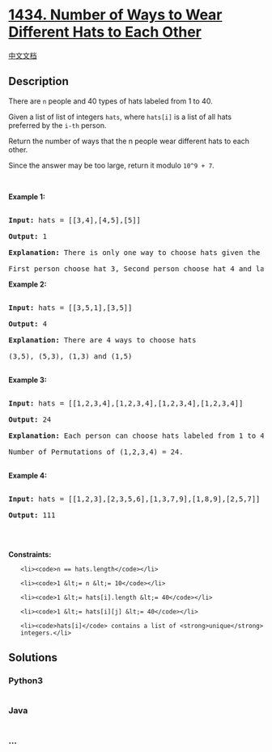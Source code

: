 # [1434. Number of Ways to Wear Different Hats to Each Other](https://leetcode.com/problems/number-of-ways-to-wear-different-hats-to-each-other)

[中文文档](/solution/1400-1499/1434.Number%20of%20Ways%20to%20Wear%20Different%20Hats%20to%20Each%20Other/README.md)

## Description

<p>There are&nbsp;<code>n</code> people&nbsp;and 40 types of hats labeled from 1 to 40.</p>

<p>Given a list of list of integers <code>hats</code>, where <code>hats[i]</code>&nbsp;is a list of all hats preferred&nbsp;by the <code data-stringify-type="code">i-th</code> person.</p>

<p>Return the number of ways that the n people wear different hats to each other.</p>

<p>Since the answer&nbsp;may be too large,&nbsp;return it modulo&nbsp;<code>10^9 + 7</code>.</p>

<p>&nbsp;</p>

<p><strong>Example 1:</strong></p>

<pre>

<strong>Input:</strong> hats = [[3,4],[4,5],[5]]

<strong>Output:</strong> 1

<strong>Explanation: </strong>There is only one way to choose hats given the conditions. 

First person choose hat 3, Second person choose hat 4 and last one hat 5.</pre>

<p><strong>Example 2:</strong></p>

<pre>

<strong>Input:</strong> hats = [[3,5,1],[3,5]]

<strong>Output:</strong> 4

<strong>Explanation: </strong>There are 4 ways to choose hats

(3,5), (5,3), (1,3) and (1,5)

</pre>

<p><strong>Example 3:</strong></p>

<pre>

<strong>Input:</strong> hats = [[1,2,3,4],[1,2,3,4],[1,2,3,4],[1,2,3,4]]

<strong>Output:</strong> 24

<strong>Explanation: </strong>Each person can choose hats labeled from 1 to 4.

Number of Permutations of (1,2,3,4) = 24.

</pre>

<p><strong>Example 4:</strong></p>

<pre>

<strong>Input:</strong> hats = [[1,2,3],[2,3,5,6],[1,3,7,9],[1,8,9],[2,5,7]]

<strong>Output:</strong> 111

</pre>

<p>&nbsp;</p>

<p><strong>Constraints:</strong></p>

<ul>

    <li><code>n == hats.length</code></li>

    <li><code>1 &lt;= n &lt;= 10</code></li>

    <li><code>1 &lt;= hats[i].length &lt;= 40</code></li>

    <li><code>1 &lt;= hats[i][j] &lt;= 40</code></li>

    <li><code>hats[i]</code> contains a list of <strong>unique</strong> integers.</li>

</ul>

## Solutions

<!-- tabs:start -->

### **Python3**

```python

```

### **Java**

```java

```

### **...**

```

```

<!-- tabs:end -->
